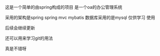这是一个简单的由spring构成的项目
是一个oa的办公管理系统

采用的架构是spring spring mvc mybatis
数据库采用的是mysql
仅供学习 使用

后续会继续更新

还可以用来学习git的用法

真是不错呀
